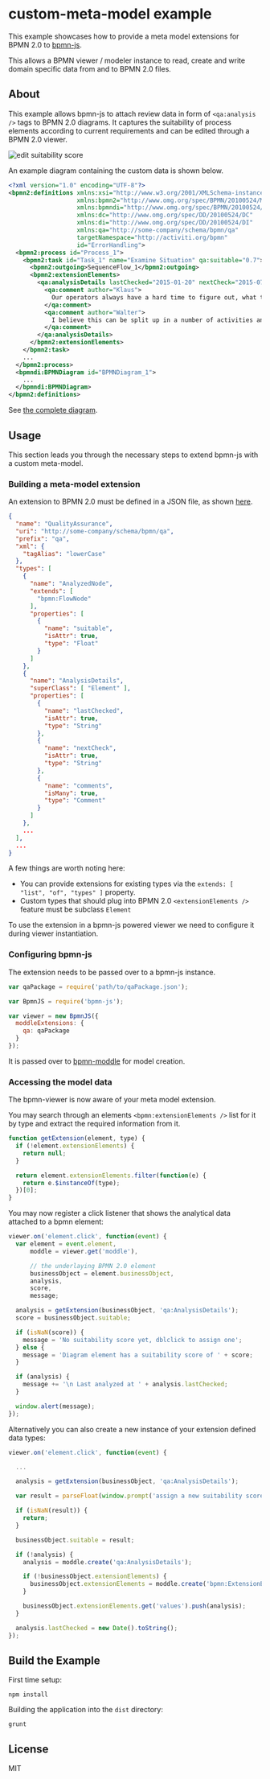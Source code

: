 # custom-meta-model example

This example showcases how to provide a meta model extensions for BPMN 2.0 to [bpmn-js](https://github.com/bpmn-io/bpmn-js).

This allows a BPMN viewer / modeler instance to read, create and write domain specific data from and to BPMN 2.0 files.


## About

This example allows bpmn-js to attach review data in form of `<qa:analysis />` tags to BPMN 2.0 diagrams.
It captures the suitability of process elements according to current requirements and can be edited through a BPMN 2.0 viewer.

![edit suitability score](https://github.com/bpmn-io/bpmn-js-examples/raw/master/custom-meta-model/resources/screenshot.png)

An example diagram containing the custom data is shown below.

```xml
<?xml version="1.0" encoding="UTF-8"?>
<bpmn2:definitions xmlns:xsi="http://www.w3.org/2001/XMLSchema-instance"
                   xmlns:bpmn2="http://www.omg.org/spec/BPMN/20100524/MODEL"
                   xmlns:bpmndi="http://www.omg.org/spec/BPMN/20100524/DI"
                   xmlns:dc="http://www.omg.org/spec/DD/20100524/DC"
                   xmlns:di="http://www.omg.org/spec/DD/20100524/DI"
                   xmlns:qa="http://some-company/schema/bpmn/qa"
                   targetNamespace="http://activiti.org/bpmn"
                   id="ErrorHandling">
  <bpmn2:process id="Process_1">
    <bpmn2:task id="Task_1" name="Examine Situation" qa:suitable="0.7">
      <bpmn2:outgoing>SequenceFlow_1</bpmn2:outgoing>
      <bpmn2:extensionElements>
        <qa:analysisDetails lastChecked="2015-01-20" nextCheck="2015-07-15">
          <qa:comment author="Klaus">
            Our operators always have a hard time to figure out, what they need to do here.
          </qa:comment>
          <qa:comment author="Walter">
            I believe this can be split up in a number of activities and partly automated.
          </qa:comment>
        </qa:analysisDetails>
      </bpmn2:extensionElements>
    </bpmn2:task>
    ...
  </bpmn2:process>
  <bpmndi:BPMNDiagram id="BPMNDiagram_1">
    ...
  </bpmndi:BPMNDiagram>
</bpmn2:definitions>
```

See [the complete diagram](https://github.com/bpmn-io/bpmn-js-examples/tree/master/custom-meta-model/resources/sample.bpmn).


## Usage

This section leads you through the necessary steps to extend bpmn-js with a custom meta-model.


### Building a meta-model extension

An extension to BPMN 2.0 must be defined in a JSON file, as shown [here](https://github.com/bpmn-io/bpmn-js-examples/tree/master/custom-meta-model/resources/qa.json).

```json
{
  "name": "QualityAssurance",
  "uri": "http://some-company/schema/bpmn/qa",
  "prefix": "qa",
  "xml": {
    "tagAlias": "lowerCase"
  },
  "types": [
    {
      "name": "AnalyzedNode",
      "extends": [
        "bpmn:FlowNode"
      ],
      "properties": [
        {
          "name": "suitable",
          "isAttr": true,
          "type": "Float"
        }
      ]
    },
    {
      "name": "AnalysisDetails",
      "superClass": [ "Element" ],
      "properties": [
        {
          "name": "lastChecked",
          "isAttr": true,
          "type": "String"
        },
        {
          "name": "nextCheck",
          "isAttr": true,
          "type": "String"
        },
        {
          "name": "comments",
          "isMany": true,
          "type": "Comment"
        }
      ]
    },
    ...
  ],
  ...
}
```

A few things are worth noting here:

* You can provide extensions for existing types via the `extends: [ "list", "of", "types" ]` property.
* Custom types that should plug into BPMN 2.0 `<extensionElements />` feature must be subclass `Element`

To use the extension in a bpmn-js powered viewer we need to configure it during viewer instantiation.


### Configuring bpmn-js

The extension needs to be passed over to a bpmn-js instance.

```javascript
var qaPackage = require('path/to/qaPackage.json');

var BpmnJS = require('bpmn-js');

var viewer = new BpmnJS({
  moddleExtensions: {
    qa: qaPackage
  }
});
```

It is passed over to [bpmn-moddle](https://github.com/bpmn-io/bpmn-moddle) for model creation.


### Accessing the model data

The bpmn-viewer is now aware of your meta model extension.

You may search through an elements `<bpmn:extensionElements />` list for it by type and
extract the required information from it.

```javascript
function getExtension(element, type) {
  if (!element.extensionElements) {
    return null;
  }

  return element.extensionElements.filter(function(e) {
    return e.$instanceOf(type);
  })[0];
}
```

You may now register a click listener that shows the analytical data attached to a bpmn element:

```javascript
viewer.on('element.click', function(event) {
  var element = event.element,
      moddle = viewer.get('moddle'),

      // the underlaying BPMN 2.0 element
      businessObject = element.businessObject,
      analysis,
      score,
      message;

  analysis = getExtension(businessObject, 'qa:AnalysisDetails');
  score = businessObject.suitable;

  if (isNaN(score)) {
    message = 'No suitability score yet, dblclick to assign one';
  } else {
    message = 'Diagram element has a suitability score of ' + score;
  }

  if (analysis) {
    message += '\n Last analyzed at ' + analysis.lastChecked;
  }

  window.alert(message);
});
```

Alternatively you can also create a new instance of your extension defined data types:

```javascript
viewer.on('element.click', function(event) {

  ...

  analysis = getExtension(businessObject, 'qa:AnalysisDetails');

  var result = parseFloat(window.prompt('assign a new suitability score to ' + businessObject.id), 10);

  if (isNaN(result)) {
    return;
  }

  businessObject.suitable = result;

  if (!analysis) {
    analysis = moddle.create('qa:AnalysisDetails');

    if (!businessObject.extensionElements) {
      businessObject.extensionElements = moddle.create('bpmn:ExtensionElements');
    }

    businessObject.extensionElements.get('values').push(analysis);
  }

  analysis.lastChecked = new Date().toString();
});
```


## Build the Example

First time setup:

```
npm install
```

Building the application into the `dist` directory:

```
grunt
```


## License

MIT
